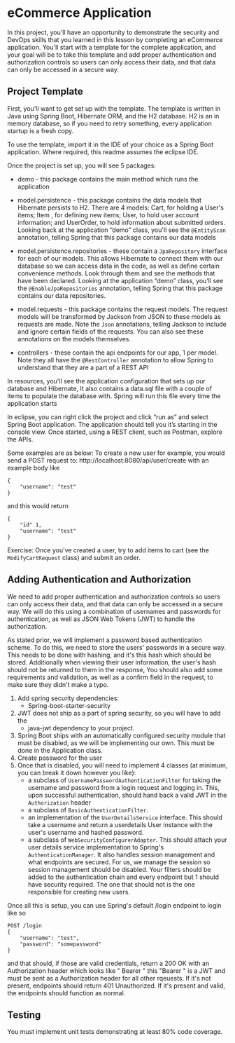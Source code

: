 # eCommerce Application

In this project, you'll have an opportunity to demonstrate the security and DevOps skills that you learned in this
lesson by completing an eCommerce application. You'll start with a template for the complete application, and your goal
will be to take this template and add proper authentication and authorization controls so users can only access their
data, and that data can only be accessed in a secure way.

## Project Template

First, you'll want to get set up with the template. The template is written in Java using Spring Boot, Hibernate ORM,
and the H2 database. H2 is an in memory database, so if you need to retry something, every application startup is a
fresh copy.

To use the template, import it in the IDE of your choice as a Spring Boot application. Where required, this readme
assumes the eclipse IDE.

Once the project is set up, you will see 5 packages:

* demo - this package contains the main method which runs the application

* model.persistence - this package contains the data models that Hibernate persists to H2. There are 4 models: Cart, for
  holding a User's items; Item , for defining new items; User, to hold user account information; and UserOrder, to hold
  information about submitted orders. Looking back at the application “demo” class, you'll see the `@EntityScan`
  annotation, telling Spring that this package contains our data models

* model.persistence.repositories - these contain a `JpaRepository` interface for each of our models. This allows
  Hibernate to connect them with our database so we can access data in the code, as well as define certain convenience
  methods. Look through them and see the methods that have been declared. Looking at the application “demo” class,
  you’ll see the `@EnableJpaRepositories` annotation, telling Spring that this package contains our data repositories.

* model.requests - this package contains the request models. The request models will be transformed by Jackson from JSON
  to these models as requests are made. Note the `Json` annotations, telling Jackson to include and ignore certain
  fields of the requests. You can also see these annotations on the models themselves.

* controllers - these contain the api endpoints for our app, 1 per model. Note they all have the `@RestController`
  annotation to allow Spring to understand that they are a part of a REST API

In resources, you'll see the application configuration that sets up our database and Hibernate, It also contains a
data.sql file with a couple of items to populate the database with. Spring will run this file every time the application
starts

In eclipse, you can right click the project and click “run as” and select Spring Boot application. The application
should tell you it’s starting in the console view. Once started, using a REST client, such as Postman, explore the APIs.

Some examples are as below:
To create a new user for example, you would send a POST request to:
http://localhost:8080/api/user/create with an example body like

```
{
    "username": "test"
}
```

and this would return

```
{
    "id" 1,
    "username": "test"
}
```

Exercise:
Once you've created a user, try to add items to cart (see the `ModifyCartRequest` class) and submit an order.

## Adding Authentication and Authorization

We need to add proper authentication and authorization controls so users can only access their data, and that data can
only be accessed in a secure way. We will do this using a combination of usernames and passwords for authentication, as
well as JSON Web Tokens (JWT) to handle the authorization.

As stated prior, we will implement a password based authentication scheme. To do this, we need to store the users'
passwords in a secure way. This needs to be done with hashing, and it's this hash which should be stored. Additionally
when viewing their user information, the user's hash should not be returned to them in the response, You should also add
some requirements and validation, as well as a confirm field in the request, to make sure they didn't make a typo.

1. Add spring security dependencies:
    * Spring-boot-starter-security
1. JWT does not ship as a part of spring security, so you will have to add the
    * java-jwt dependency to your project.
1. Spring Boot ships with an automatically configured security module that must be disabled, as we will be implementing
   our own. This must be done in the Application class.
2. Create password for the user
3. Once that is disabled, you will need to implement 4 classes (at minimum, you can break it down however you like):
    * a subclass of `UsernamePasswordAuthenticationFilter` for taking the username and password from a login request and
      logging in. This, upon successful authentication, should hand back a valid JWT in the `Authorization` header
    * a subclass of `BasicAuthenticationFilter`.
    * an implementation of the `UserDetailsService` interface. This should take a username and return a userdetails User
      instance with the user's username and hashed password.
    * a subclass of `WebSecurityConfigurerAdapter`. This should attach your user details service implementation to
      Spring's `AuthenticationManager`. It also handles session management and what endpoints are secured. For us, we
      manage the session so session management should be disabled. Your filters should be added to the authentication
      chain and every endpoint but 1 should have security required. The one that should not is the one responsible for
      creating new users.

Once all this is setup, you can use Spring's default /login endpoint to login like so

```
POST /login 
{
    "username": "test",
    "password": "somepassword"
}
```

and that should, if those are valid credentials, return a 200 OK with an Authorization header which looks like "
Bearer <data>" this "Bearer <data>" is a JWT and must be sent as a Authorization header for all other rqeuests. If it's
not present, endpoints should return 401 Unauthorized. If it's present and valid, the endpoints should function as
normal.

## Testing

You must implement unit tests demonstrating at least 80% code coverage.
